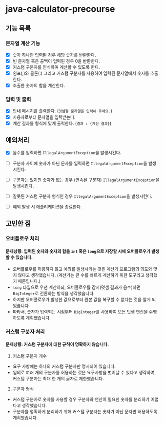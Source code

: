 # java-calculator-precourse

## 기능 목록

### 문자열 계산 기능
- [x] 숫자 하나만 입력된 경우 해당 숫자를 반환한다.
- [x] 빈 문자열 혹은 공백이 입력된 경우 0을 반환한다.
- [x] 커스텀 구분자를 인식하여 계산할 수 있도록 한다.
- [x] 쉼표(,)와 콜론(:) 그리고 커스텀 구분자를 사용하여 입력된 문자열에서 숫자를 추출한다.
- [x] 추출한 숫자의 합을 계산한다.

### 입력 및 출력
- [x] 안내 메시지를 출력한다. (`덧셈할 문자열을 입력해 주세요.`)
- [x] 사용자로부터 문자열을 입력받는다.
- [x] 계산 결과를 형식에 맞게 출력한다. (`결과 : {계산 결과}`)

## 예외처리
- [x] 음수를 입력하면 `IllegalArgumentException`을 발생시킨다.
- [ ] 구분자 사이에 숫자가 아닌 문자를 입력하면 `IllegalArgumentException`을 발생시킨다.
- [ ] 구분자는 있지만 숫자가 없는 경우 (연속된 구분자) `IllegalArgumentException`을 발생시킨다.
- [ ] 잘못된 커스텀 구분자 형식인 경우 `IllegalArgumentException`을 발생시킨다.
- [ ] 예외 발생 시 애플리케이션을 종료한다.



## 고민한 점
### 오버플로우 처리
#### 문제상황: 입력된 숫자와 숫자의 합을 `int` 혹은 `long`으로 저장할 시에 오버플로우가 발생할 수 있습니다.
- 오버플로우를 허용하지 않고 예외를 발생시키는 것은 계산기 프로그램의 의도와 맞지 않다고 생각했습니다. (계산기는 큰 수를 빠르게 계산하기 위한 도구라고 생각했기 때문입니다.)
- `long` 타입으로 우선 계산하되, 오버플로우를 감지(덧셈 결과가 음수)하면 `BigInteger`로 전환하는 방식을 생각했습니다.
- 하지만 오버플로우가 발생한 값으로부터 원본 값을 복구할 수 없다는 것을 알게 되었습니다.
- 따라서, 숫자가 입력되는 시점부터 `BigInteger`를 사용하여 모든 덧셈 연산을 수행하도록 계획했습니다.

### 커스텀 구분자 처리
#### 문제상황: 커스텀 구분자에 대한 규칙이 명확하지 않습니다.
1. 커스텀 구분자 개수
- 요구 사항에는 하나의 커스텀 구분자만 명시되어 있습니다.
- 임의로 여러 개의 구분자를 허용하는 것은 요구사항을 벗어날 수 있다고 생각하여, 커스텀 구분자는 최대 한 개의 글자로 제한했습니다.

2. 구분자 형식
- 커스텀 구분자로 숫자를 사용할 경우 구분자와 연산이 필요한 숫자를 분리하기 어렵다고 생각했습니다.
- 구분자를 명확하게 분리하기 위해 커스텀 구분자는 숫자가 아닌 문자만 허용하도록 계획했습니다.
